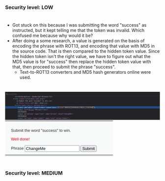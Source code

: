 ### Security level: LOW
#
* Got stuck on this because I was submitting the word "success" as instructed,
  but it kept telling me that the token was invalid. Which confused me because why would it be?
* After doing a some research, a value is generated on the basis of encoding the phrase with ROT13, and
  encoding that value with MD5 in the source code. That is then compared to the hidden token value.
  Since the hidden token isn't the right value, we have to figure out what the MD5 value is for "success" then replace the hidden
  token value with that, then proceed to submit the phrase "success".
    * Text-to-ROT13 converters and MD5 hash generators online were used.
#
![](./images/JavaScript_Low1.png)
![](./images/JavaScript_Low2.png)
#
### Security level: MEDIUM
#
